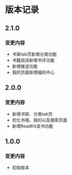 # 版本记录

## 2.1.0
### 变更内容
- 书架tab页新增分类功能
- 书籍阅读新增书评功能
- 新增推送功能
- 我的页面新增福利中心

## 2.0.0
### 变更内容
- 新增书架、分类tab页
- 优化书城、我的以及搜索页面
- 新增ReadKit读书功能

## 1.0.0
### 变更内容
- 初始版本
